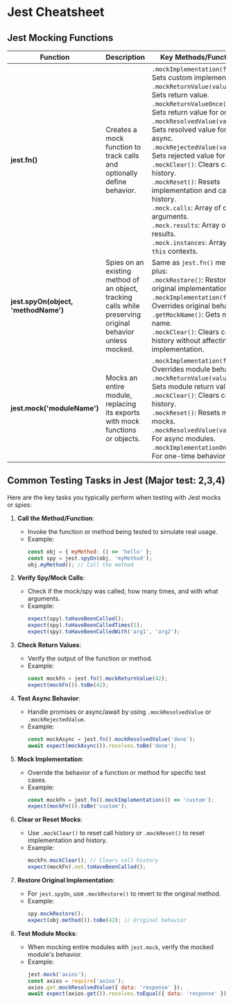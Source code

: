 # Jest Cheatsheet

## Jest Mocking Functions

| Function | Description | Key Methods/Functions | Example |
|----------|-------------|-----------------------|---------|
| **jest.fn()** | Creates a mock function to track calls and optionally define behavior. | `.mockImplementation(fn)`: Sets custom implementation.<br>`.mockReturnValue(value)`: Sets return value.<br>`.mockReturnValueOnce(value)`: Sets return value for one call.<br>`.mockResolvedValue(value)`: Sets resolved value for async.<br>`.mockRejectedValue(value)`: Sets rejected value for async.<br>`.mockClear()`: Clears call history.<br>`.mockReset()`: Resets implementation and call history.<br>`.mock.calls`: Array of call arguments.<br>`.mock.results`: Array of call results.<br>`.mock.instances`: Array of `this` contexts. | ```javascript<br>const mockFn = jest.fn().mockReturnValue(42);<br>mockFn(); // Returns 42<br>expect(mockFn).toHaveBeenCalled();<br>``` |
| **jest.spyOn(object, 'methodName')** | Spies on an existing method of an object, tracking calls while preserving original behavior unless mocked. | Same as `jest.fn()` methods, plus:<br>`.mockRestore()`: Restores original implementation.<br>`.mockImplementation(fn)`: Overrides original behavior.<br>`.getMockName()`: Gets mock name.<br>`.mockClear()`: Clears call history without affecting implementation. | ```javascript<br>const obj = { method: () => 42 };<br>const spy = jest.spyOn(obj, 'method');<br>obj.method();<br>expect(spy).toHaveBeenCalled();<br>spy.mockRestore();<br>``` |
| **jest.mock('moduleName')** | Mocks an entire module, replacing its exports with mock functions or objects. | `.mockImplementation(fn)`: Overrides module behavior.<br>`.mockReturnValue(value)`: Sets module return value.<br>`.mockClear()`: Clears call history.<br>`.mockReset()`: Resets module mocks.<br>`.mockResolvedValue(value)`: For async modules.<br>`.mockImplementationOnce(fn)`: For one-time behavior. | ```javascript<br>jest.mock('fs');<br>const fs = require('fs');<br>fs.readFileSync.mockReturnValue('data');<br>expect(fs.readFileSync()).toBe('data');<br>``` |

## Common Testing Tasks in Jest (Major test: 2,3,4)

Here are the key tasks you typically perform when testing with Jest mocks or spies:

1. **Call the Method/Function**:
   - Invoke the function or method being tested to simulate real usage.
   - Example:
     ```javascript
     const obj = { myMethod: () => 'hello' };
     const spy = jest.spyOn(obj, 'myMethod');
     obj.myMethod(); // Call the method
     ```

2. **Verify Spy/Mock Calls**:
   - Check if the mock/spy was called, how many times, and with what arguments.
   - Example:
     ```javascript
     expect(spy).toHaveBeenCalled();
     expect(spy).toHaveBeenCalledTimes(1);
     expect(spy).toHaveBeenCalledWith('arg1', 'arg2');
     ```

3. **Check Return Values**:
   - Verify the output of the function or method.
   - Example:
     ```javascript
     const mockFn = jest.fn().mockReturnValue(42);
     expect(mockFn()).toBe(42);
     ```

4. **Test Async Behavior**:
   - Handle promises or async/await by using `.mockResolvedValue` or `.mockRejectedValue`.
   - Example:
     ```javascript
     const mockAsync = jest.fn().mockResolvedValue('done');
     await expect(mockAsync()).resolves.toBe('done');
     ```

5. **Mock Implementation**:
   - Override the behavior of a function or method for specific test cases.
   - Example:
     ```javascript
     const mockFn = jest.fn().mockImplementation(() => 'custom');
     expect(mockFn()).toBe('custom');
     ```

6. **Clear or Reset Mocks**:
   - Use `.mockClear()` to reset call history or `.mockReset()` to reset implementation and history.
   - Example:
     ```javascript
     mockFn.mockClear(); // Clears call history
     expect(mockFn).not.toHaveBeenCalled();
     ```

7. **Restore Original Implementation**:
   - For `jest.spyOn`, use `.mockRestore()` to revert to the original method.
   - Example:
     ```javascript
     spy.mockRestore();
     expect(obj.method()).toBe(42); // Original behavior
     ```

8. **Test Module Mocks**:
   - When mocking entire modules with `jest.mock`, verify the mocked module's behavior.
   - Example:
     ```javascript
     jest.mock('axios');
     const axios = require('axios');
     axios.get.mockResolvedValue({ data: 'response' });
     await expect(axios.get()).resolves.toEqual({ data: 'response' });
     ```
